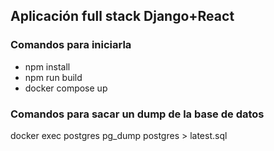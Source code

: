 <h2>Aplicación full stack Django+React</h2>
<h3>Comandos para iniciarla</h3>
<ul>
  <li>npm install</li>
  <li>npm run build</li>
  <li>docker compose up</li>
 </ul>
 <h3>Comandos para sacar un dump de la base de datos</h3>
docker exec postgres pg_dump postgres > latest.sql
